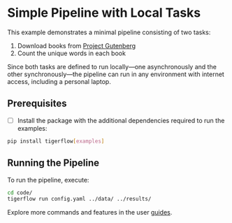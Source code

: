 # Simple Pipeline with Local Tasks

This example demonstrates a minimal pipeline consisting of two tasks:

1. Download books from [Project Gutenberg](https://www.gutenberg.org/)
2. Count the unique words in each book

Since both tasks are defined to run locally&mdash;one asynchronously and the other
synchronously&mdash;the pipeline can run in any environment with internet access,
including a personal laptop.

## Prerequisites

- [ ] Install the package with the additional dependencies required to run the examples:

```bash
pip install tigerflow[examples]
```

## Running the Pipeline

To run the pipeline, execute:

```bash
cd code/
tigerflow run config.yaml ../data/ ../results/
```

Explore more commands and features in the user
[guides](https://princeton-ddss.github.io/tigerflow/latest/guides/task/).
